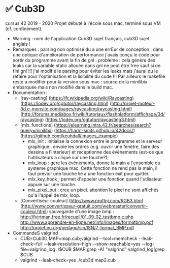 # ✅ Cub3D
cursus 42 2019 - 2020
Projet débuté à l'école sous mac, terminé sous VM (cf. confinement).
- Warning : 
nom de l'application Cub3D sujet français, cub3D sujet anglais !
- Remarques :
parsing non optimisé du a une errEur de conception : dans une optique d'amélioration de performance j'avais conçu le code pour sortir du programme avant la fin de gnl : problème : cela génère des leaks car la variable static allouée dans gnl ne peut être free sauf si on fini gnl !!! j'ai modifié le parsing pour éviter les leaks mais j'aurai du le refaire pour l'optimisation et la lisibilité du code !!!
Par ailleurs le makefile reste a modifier pour la version sous mac : source de la minilibix embarquée mais non modifié dans le build mac.
- Documentation :
  * [ray-casting] (https://fr.wikipedia.org/wiki/Raycasting) (https://lodev.org/cgtutor/raycasting.html) (http://projet-moteur-3d.e-monsite.com/pages/raycasting/raycasting.html) (http://forums.mediabox.fr/wiki/tutoriaux/flashplatform/affichage/3d/raycasting) (https://lodev.org/cgtutor/raycasting3.html)
  * [mlx_functions] (https://elearning.intra.42.fr/searches/search?query=minilibx) (https://harm-smits.github.io/42docs/) (https://github.com/keuhdall/images_example)
      * mlx_init : initialise la connexion entre le programme et le serveur graphique : envoie les ordres (e.g. ouvrir une fenetre, faire des dessins a l'interieur) et receptionne des évênements (est-ce que l'utilisateurs a cliqué sur une touche?);
      * mlx_loop : gere les évênements, donne la main a l'ensemble du systeme graphique mac. Cette fonction ne rend pas la main, il faut prevoir une touche lie a une fonction exit pour quitter.
    * mlx_key_hook ; permet d'appeler une fonction quand l'utlisateur appuie sur une touche.
    * mlx_pixel_put : cree un pixel. attention le pixel ne sont affichés qu'a l'appel de mlx_loop.
  * [Convertiseur couleur] (http://www.proftnj.com/RGB3.htm) (http://www.convertisseur-gratuit.com/webmaster/convertir-couleur.html)
sauvegarde d'une image bmp : http://fvirtman.free.fr/recueil/01_09_02_testbmp.c.php http://www.apprendre-en-ligne.net/info/images/formatbmp.pdf http://projet.eu.org/pedago/sin/ISN/7-format_BMP.pdf
- CommandeS valgrind
  * CUB=Cub3D;MAP=map.cub;valgrind --tool=memcheck --leak-check=full --leak-resolution=high --show-reachable=yes --log-file=valgrind_log ./$CUB $MAP;grep -A1 "valgrind" valgrind_log|grep $CUB
  * valgrind --leak-check=yes ./cub3d map2.cub
